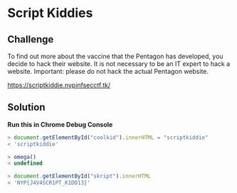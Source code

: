 # Script Kiddies

## Challenge
To find out more about the vaccine that the Pentagon has developed, you decide to hack their website. It is not necessary to be an IT expert to hack a website. Important: please do not hack the actual Pentagon website.

https://scriptkiddie.nypinfsecctf.tk/

## Solution
**Run this in Chrome Debug Console**

```js
> document.getElementById("coolkid").innerHTML = "scriptkiddie"
< 'scriptkiddie'

> omega()
< undefined

> document.getElementById("skript").innerHTML
< 'NYP{J4V4SCR1PT_K1DD13}'
```
